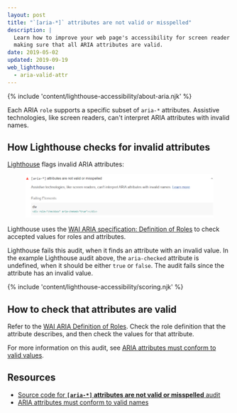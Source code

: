 ```yaml
---
layout: post
title: "`[aria-*]` attributes are not valid or misspelled"
description: |
  Learn how to improve your web page's accessibility for screen reader users by
  making sure that all ARIA attributes are valid.
date: 2019-05-02
updated: 2019-09-19
web_lighthouse:
  - aria-valid-attr
---
```


{% include 'content/lighthouse-accessibility/about-aria.njk' %}

Each ARIA `role` supports a specific subset of `aria-*` attributes.
Assistive technologies, like screen readers,
can't interpret ARIA attributes with invalid names.

## How Lighthouse checks for invalid attributes

[Lighthouse](https://developers.google.com/web/tools/lighthouse)
flags invalid ARIA attributes:

<figure class="w-figure">
  <img class="w-screenshot" src="aria-valid-attr.png" alt="Lighthouse audit showing ARIA attribute has invalid value">
</figure>

Lighthouse uses the
[WAI ARIA specification: Definition of Roles](https://www.w3.org/TR/wai-aria-1.1/#role_definitions)
to check accepted values for roles and attributes.

Lighthouse fails this audit,
when it finds an attribute with an invalid value.
In the example Lighthouse audit above,
the `aria-checked` attribute is undefined,
when it should be either `true` or `false`.
The audit fails since the attribute has an invalid value.

{% include 'content/lighthouse-accessibility/scoring.njk' %}

## How to check that attributes are valid

Refer to the [WAI ARIA Definition of Roles](https://www.w3.org/TR/wai-aria-1.1/#role_definitions).
Check the role definition that the attribute describes,
and then check the values for that attribute.

For more information on this audit,
see [ARIA attributes must conform to valid values](https://dequeuniversity.com/rules/axe/3.3/aria-valid-attr-value).

## Resources

- [Source code for **`[aria-*]` attributes are not valid or misspelled** audit](https://github.com/GoogleChrome/lighthouse/blob/master/lighthouse-core/audits/accessibility/aria-valid-attr.js)
- [ARIA attributes must conform to valid names](https://dequeuniversity.com/rules/axe/3.3/aria-valid-attr)
